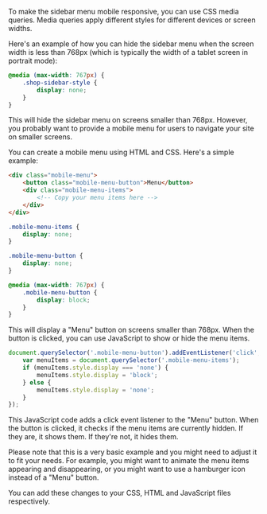 To make the sidebar menu mobile responsive, you can use CSS media queries. Media queries apply different styles for different devices or screen widths. 

Here's an example of how you can hide the sidebar menu when the screen width is less than 768px (which is typically the width of a tablet screen in portrait mode):

```css
@media (max-width: 767px) {
    .shop-sidebar-style {
        display: none;
    }
}
```

This will hide the sidebar menu on screens smaller than 768px. However, you probably want to provide a mobile menu for users to navigate your site on smaller screens. 

You can create a mobile menu using HTML and CSS. Here's a simple example:

```html
<div class="mobile-menu">
    <button class="mobile-menu-button">Menu</button>
    <div class="mobile-menu-items">
        <!-- Copy your menu items here -->
    </div>
</div>
```

```css
.mobile-menu-items {
    display: none;
}

.mobile-menu-button {
    display: none;
}

@media (max-width: 767px) {
    .mobile-menu-button {
        display: block;
    }
}
```

This will display a "Menu" button on screens smaller than 768px. When the button is clicked, you can use JavaScript to show or hide the menu items.

```javascript
document.querySelector('.mobile-menu-button').addEventListener('click', function() {
    var menuItems = document.querySelector('.mobile-menu-items');
    if (menuItems.style.display === 'none') {
        menuItems.style.display = 'block';
    } else {
        menuItems.style.display = 'none';
    }
});
```

This JavaScript code adds a click event listener to the "Menu" button. When the button is clicked, it checks if the menu items are currently hidden. If they are, it shows them. If they're not, it hides them.

Please note that this is a very basic example and you might need to adjust it to fit your needs. For example, you might want to animate the menu items appearing and disappearing, or you might want to use a hamburger icon instead of a "Menu" button.

You can add these changes to your CSS, HTML and JavaScript files respectively. 

<!MakeEdit index="0" startLine="0" endLine="0" file="file:///d%3A/GitHub/gnxt/products-page-3.html" type="insertBefore" title="Insert mobile menu HTML" />
<!MakeEdit index="1" startLine="0" endLine="0" file="file:///d%3A/GitHub/gnxt/styles.css" type="insertBefore" title="Insert mobile menu CSS" />
<!MakeEdit index="2" startLine="0" endLine="0" file="file:///d%3A/GitHub/gnxt/scripts.js" type="insertBefore" title="Insert mobile menu JavaScript" />
